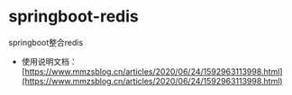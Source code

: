 # springboot-redis
springboot整合redis


- 使用说明文档：
[https://www.mmzsblog.cn/articles/2020/06/24/1592963113998.html](https://www.mmzsblog.cn/articles/2020/06/24/1592963113998.html)



